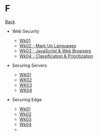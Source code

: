 # F

[Back](../index.md)

- Web Security

  - [Wk01](./web_security/wk01.md)
  - [Wk02 - Mark Up Languages](./web_security/wk02.md)
  - [Wk03 - JavaScript & Web Browsers](./web_security/wk03.md)
  - [Wk04 - Classification & Prioritization](./web_security/wk04.md)

- Securing Servers

  - [WK01](./securing_servers/wk01.md)
  - [WK02](./securing_servers/wk02.md)
  - [WK03](./securing_servers/wk03.md)
  - [WK04](./securing_servers/wk04.md)

- Securing Edge
  - [Wk01](./securing_edge/wk01.md)
  - [Wk02](./securing_edge/wk02.md)
  - [Wk03](./securing_edge/wk03.md)
  - [Wk04](./securing_edge/wk04.md)
  -
